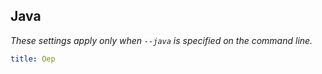 ## Java

_These settings apply only when `--java` is specified on the command line._

```yaml $(java)
title: Oep
```
